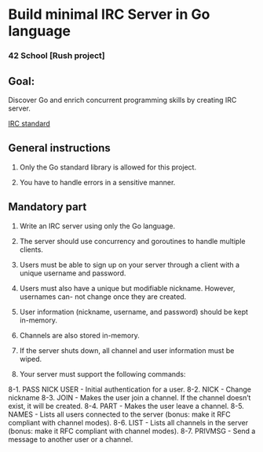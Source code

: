 # Build minimal IRC Server in Go language

### 42 School [Rush project]

## Goal: 

Discover Go and enrich concurrent programming skills by creating IRC server.

[IRC standard](https://tools.ietf.org/html/rfc1459)

## General instructions

1. Only the Go standard library is allowed for this project.

2. You have to handle errors in a sensitive manner.

## Mandatory part

1. Write an IRC server using only the Go language.

2. The server should use concurrency and goroutines to handle multiple clients.

3. Users must be able to sign up on your server through a client with a unique username and password.

4. Users must also have a unique but modifiable nickname. However, usernames can- not change once they are created.

5. User information (nickname, username, and password) should be kept in-memory.

6. Channels are also stored in-memory.

7. If the server shuts down, all channel and user information must be wiped.

8. Your server must support the following commands:

  8-1. PASS NICK USER - Initial authentication for a user.
  8-2. NICK - Change nickname
  8-3. JOIN - Makes the user join a channel. If the channel doesn’t exist, it will be created.
  8-4. PART - Makes the user leave a channel.
  8-5. NAMES - Lists all users connected to the server (bonus: make it RFC compliant with channel modes).
  8-6. LIST - Lists all channels in the server (bonus: make it RFC compliant with channel modes).
  8-7. PRIVMSG - Send a message to another user or a channel.


